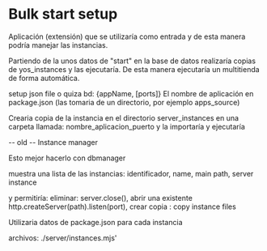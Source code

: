 Bulk start setup
================

Aplicación (extensión) que se utilizaría como entrada y de esta manera podría manejar las instancias.

Partiendo de la unos datos de "start" en la base de datos realizaría copias de yos_instances y las ejecutaría. De esta manera ejecutaría un multitienda de forma automática.

setup json file o quiza bd:
{appName, [ports]}
El nombre de aplicación en package.json (las tomaria de un directorio, por ejemplo apps_source)

Crearia copia de la instancia en el directorio server_instances en una carpeta llamada: nombre_aplicacion_puerto y la importaría y ejecutaría



-- old --
Instance manager

Esto mejor hacerlo con dbmanager

muestra una lista de las instancias:
identificador, name, main path, server instance

 y permitiría:
 eliminar: server.close(), abrir una existente http.createServer(path).listen(port), crear copia : copy instance files

 Utilizaria datos de package.json para cada instancia

 archivos:
 ./server/instances.mjs'